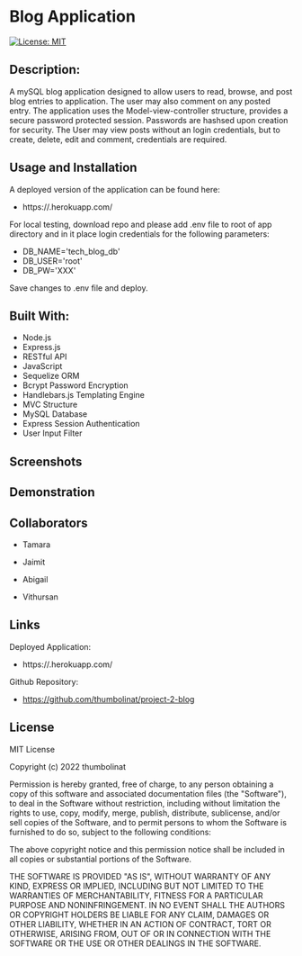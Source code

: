 
# Blog Application

[![License: MIT](https://img.shields.io/badge/License-MIT-yellow.svg)](https://opensource.org/licenses/MIT)

## Description:
A mySQL blog application designed to allow users to read, browse, and post blog entries to application. The user may also comment on any posted entry. 
The application uses the Model-view-controller structure, provides a secure password protected session. Passwords are hashsed upon creation for security.
The User may view posts without an login credentials, but to create, delete, edit and comment, credentials are required. 

## Usage and Installation

A deployed version of the application can be found here:

 - https://<app-name-goes-here>.herokuapp.com/

For local testing, download repo and please add .env file to root of app directory and in it place login credentials for the following parameters:

 - DB_NAME='tech_blog_db'
 - DB_USER='root'
 - DB_PW='XXX'

Save changes to .env file and deploy.


## Built With:

- Node.js
- Express.js
- RESTful API
- JavaScript
- Sequelize ORM
- Bcrypt Password Encryption
- Handlebars.js Templating Engine
- MVC Structure
- MySQL Database
- Express Session Authentication
- User Input Filter

## Screenshots

## Demonstration

## Collaborators

 - Tamara

 - Jaimit

 - Abigail

 - Vithursan

## Links

Deployed Application:

 - https://<app-name-goes-here>.herokuapp.com/

Github Repository:

 - https://github.com/thumbolinat/project-2-blog

## License

MIT License

Copyright (c) 2022 thumbolinat

Permission is hereby granted, free of charge, to any person obtaining a copy
of this software and associated documentation files (the "Software"), to deal
in the Software without restriction, including without limitation the rights
to use, copy, modify, merge, publish, distribute, sublicense, and/or sell
copies of the Software, and to permit persons to whom the Software is
furnished to do so, subject to the following conditions:

The above copyright notice and this permission notice shall be included in all
copies or substantial portions of the Software.

THE SOFTWARE IS PROVIDED "AS IS", WITHOUT WARRANTY OF ANY KIND, EXPRESS OR
IMPLIED, INCLUDING BUT NOT LIMITED TO THE WARRANTIES OF MERCHANTABILITY,
FITNESS FOR A PARTICULAR PURPOSE AND NONINFRINGEMENT. IN NO EVENT SHALL THE
AUTHORS OR COPYRIGHT HOLDERS BE LIABLE FOR ANY CLAIM, DAMAGES OR OTHER
LIABILITY, WHETHER IN AN ACTION OF CONTRACT, TORT OR OTHERWISE, ARISING FROM,
OUT OF OR IN CONNECTION WITH THE SOFTWARE OR THE USE OR OTHER DEALINGS IN THE
SOFTWARE.


